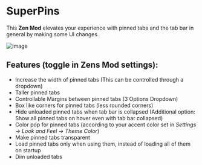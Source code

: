 # SuperPins

This **Zen Mod** elevates your experience with pinned tabs and the tab bar in general by making some UI changes.

![image](https://raw.githubusercontent.com/JLBlk/Zen-Themes/refs/heads/main/SuperPins/image.png)

## Features (toggle in Zens Mod settings):
  - Increase the width of pinned tabs (This can be controlled through a dropdown)
  - Taller pinned tabs
  - Controllable Margins between pinned tabs (3 Options Dropdown)
  - Box like corners for pinned tabs (less rounded corners)
  - Hide unloaded pinned tabs when tab bar is collapsed (Additional option: Show all pinned tabs on hover even with tab bar collapsed)
  - Color pop for pinned tabs (according to your accent color set in *Settings -> Look and Feel -> Theme Color*)
  - Make pinned tabs transparent
  - Load pinned tabs only when using them, instead of loading all of them on startup
  - Dim unloaded tabs

